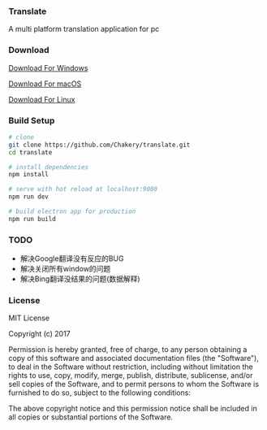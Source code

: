 ### Translate

A multi platform translation application for pc

### Download

[Download For Windows]()

[Download For macOS]()

[Download For Linux]()

### Build Setup

``` bash
# clone
git clone https://github.com/Chakery/translate.git
cd translate

# install dependencies
npm install

# serve with hot reload at localhost:9080
npm run dev

# build electron app for production
npm run build

```

### TODO
- 解决Google翻译没有反应的BUG
- 解决关闭所有window的问题
- 解决Bing翻译没结果的问题(数据解释)

### License
MIT License

Copyright (c) 2017 

Permission is hereby granted, free of charge, to any person obtaining a copy
of this software and associated documentation files (the "Software"), to deal
in the Software without restriction, including without limitation the rights
to use, copy, modify, merge, publish, distribute, sublicense, and/or sell
copies of the Software, and to permit persons to whom the Software is
furnished to do so, subject to the following conditions:

The above copyright notice and this permission notice shall be included in all
copies or substantial portions of the Software.
